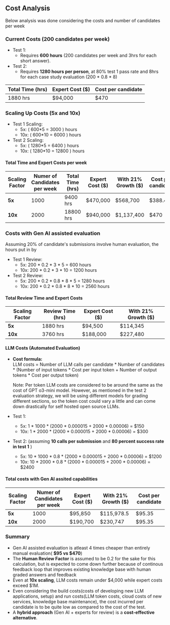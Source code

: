 ## Cost Analysis

Below analysis was done considering the costs and number of candidates per week

### **Current Costs (200 candidates per week)**

- Test 1:  
  - Requires **600 hours** (200 candidates per week and 3hrs for each short answer).  
- Test 2:  
  - Requires **1280 hours per person**, at 80% test 1 pass rate and 8hrs for each case study evaluation (200 * 0.8 * 8)

| Total Time (hrs) | Expert Cost ($) | Cost per candidate|
|---------------|----------------| ----------------|
| 1880 hrs       | $94,000       | $470

### **Scaling Up Costs (5x and 10x)**

- Test 1 Scaling:  
  - 5x: \( 600*5 = 3000 \) hours  
  - 10x: \( 600*10 = 6000 \) hours  
- Test 2 Scaling:  
  - 5x: \( 1280*5 = 6400 \) hours  
  - 10x: \( 1280*10 = 12800 \) hours  

#### **Total Time and Expert Costs per week**

| Scaling Factor | Numer of Candidates per week | Total Time (hrs) | Expert Cost ($) | With 21% Growth ($) | Cost per candidate|
|---------------|--------------|---------------|----------------|-----------------|-----------------|
| **5x**       |    1000    | 9400 hrs       | $470,000       | $568,700        | $388.43
| **10x**      | 2000   | 18800 hrs      | $940,000       | $1,137,400      | $470

### **Costs with Gen AI assisted evaluation**

Assuming 20% of candidate's submissions involve human evaluation, the hours put in by

- Test 1 Review: 
  - 5x: 200 * 0.2 * 3 * 5 = 600 hours  
  - 10x: 200 * 0.2 * 3 * 10 = 1200 hours  
- Test 2 Review:  
  - 5x: 200 * 0.2 * 0.8 * 8 * 5 = 1280 hours  
  - 10x:  200 * 0.2 * 0.8 * 8 * 10 = 2560 hours  

#### **Total Review Time and Expert Costs**

| Scaling Factor | Review Time (hrs) | Expert Cost ($) | With 21% Growth ($) |
|---------------|----------------|-----------------|------------------|
| **5x**       | 1880 hrs       | $94,500        | $114,345        |
| **10x**      | 3760 hrs       | $188,000       | $227,480        |

#### **LLM Costs (Automated Evaluation)**

- **Cost formula:**  
  LLM costs = Number of LLM calls per candidate * Number of candidates * (Number of input tokens * Cost per input token +  Number of output tokens * Cost per output token)

  Note: Per token LLM costs are considered to be around the same as the cost of GPT o3-mini model. However, as mentioned in the test 2 evaluation strategy, we will be using different models for grading different sections, so the token cost could vary a little and can come down drastically for self hosted open source LLMs.

- Test 1:
  - 5x: 1 * 1000 * (2000 * 0.000015 + 2000 * 0.00006) = $150
  - 10x: 1 * 2000 * (2000 * 0.000015 + 2000 * 0.00006) = $300
- Test 2: (assuming **10 calls per submission** and **80 percent success rate in test 1** )
  - 5x: 10 * 1000 * 0.8 * (2000 * 0.000015 + 2000 * 0.00006) = $1200 
  - 10x: 10 * 2000 * 0.8 * (2000 * 0.000015 + 2000 * 0.00006) = $2400 

#### **Total costs with Gen AI assited capabilities**  

| Scaling Factor | Numer of Candidates per week |Expert Cost ($) | With 21% Growth ($) | Cost per candidate |
|---------------|----------------|----------------|-----------------|-----------------|
| **5x**        | 1000| $95,850       | $115,978.5        | $95.35
| **10x**       | 2000| $190,700       | $230,747      | $95.35

### **Summary**

- Gen AI assisted evaluation is atleast 4 times cheaper than entirely manual evaluation( **$95 vs $470**)
- The **Human Review Factor** is assumed to be 0.2 for the sake for this calculation, but is expected to come down further because of continous feedback loop that improves existing knowledge base with human graded answers and feedback
- Even at **10x scaling**, LLM costs remain under $4,000 while expert costs exceed $1M. 
- Even considering the build costs(costs of developing new LLM applications, setup) and run costs(LLM token costs, cloud costs of new services, knowledge base maintenance), the cost incurred per candidate is to be quite low as compared to the cost of the test.
- A **hybrid approach** (Gen AI + experts for review) is a **cost-effective alternative**.
